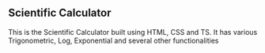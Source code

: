 ## Scientific Calculator

This is the Scientific Calculator built using HTML, CSS and TS. It has various Trigonometric, Log, Exponential and several other functionalities
